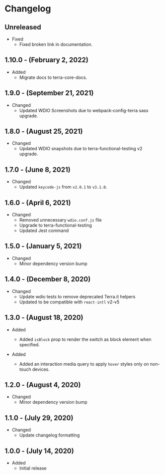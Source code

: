 # Changelog

## Unreleased

* Fixed
  * Fixed broken link in documentation.

## 1.10.0 - (February 2, 2022)

* Added
  * Migrate docs to terra-core-docs.

## 1.9.0 - (September 21, 2021)

* Changed
  * Updated WDIO Screenshots due to webpack-config-terra sass upgrade.

## 1.8.0 - (August 25, 2021)

* Changed
  * Updated WDIO snapshots due to terra-functional-testing v2 upgrade.

## 1.7.0 - (June 8, 2021)

* Changed
  * Updated `keycode-js` from `v2.0.1` to `v3.1.0`.

## 1.6.0 - (April 6, 2021)

* Changed
  * Removed unnecessary `wdio.conf.js` file
  * Upgrade to terra-functional-testing
  * Updated Jest command

## 1.5.0 - (January 5, 2021)

* Changed
  * Minor dependency version bump

## 1.4.0 - (December 8, 2020)

* Changed
  * Update wdio tests to remove deprecated Terra.it helpers
  * Updated to be compatible with `react-intl` v2-v5

## 1.3.0 - (August 18, 2020)

* Added
  * Added `isBlock` prop to render the switch as block element when specified.

* Added
  * Added an interaction media query to apply `hover` styles only on non-touch devices.

## 1.2.0 - (August 4, 2020)

* Changed
  * Minor dependency version bump

## 1.1.0 - (July 29, 2020)

* Changed
  * Update changelog formatting

## 1.0.0 - (July 14, 2020)

* Added
  * Initial release
